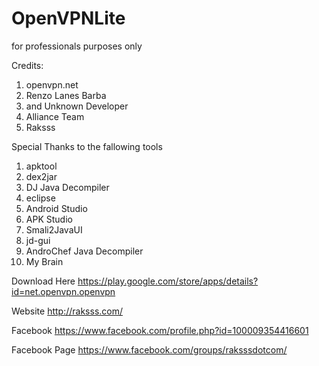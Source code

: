 # OpenVPNLite
for professionals purposes only

Credits:
1. openvpn.net
2. Renzo Lanes Barba
3. and Unknown Developer
4. Alliance Team
5. Raksss

Special Thanks to the fallowing tools 

1. apktool
2. dex2jar
3. DJ Java Decompiler
4. eclipse 
5. Android Studio
6. APK Studio
7. Smali2JavaUI
8. jd-gui 
9. AndroChef Java Decompiler
10. My Brain 

Download Here
https://play.google.com/store/apps/details?id=net.openvpn.openvpn

Website
http://raksss.com/

Facebook 
https://www.facebook.com/profile.php?id=100009354416601

Facebook Page
https://www.facebook.com/groups/raksssdotcom/
